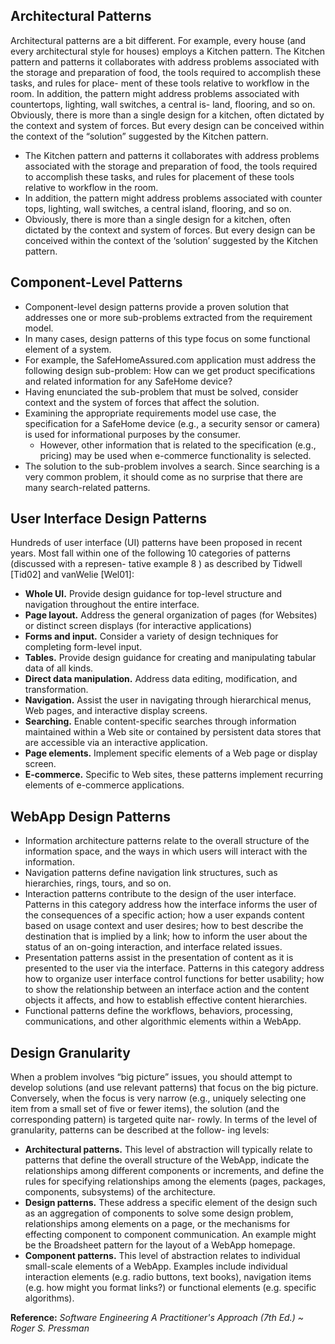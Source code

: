 ## Architectural Patterns
Architectural patterns are a bit different. For example, every house (and every
architectural style for houses) employs a Kitchen pattern. The Kitchen pattern and
patterns it collaborates with address problems associated with the storage and
preparation of food, the tools required to accomplish these tasks, and rules for place-
ment of these tools relative to workflow in the room. In addition, the pattern might
address problems associated with countertops, lighting, wall switches, a central is-
land, flooring, and so on. Obviously, there is more than a single design for a kitchen,
often dictated by the context and system of forces. But every design can be conceived
within the context of the “solution” suggested by the Kitchen pattern.

* The Kitchen pattern and patterns it collaborates with address problems associated with the storage and preparation of food, the tools required to accomplish these tasks, and rules for placement of these tools relative to workflow in the room. 
* In addition, the pattern might address problems associated with counter tops, lighting, wall switches, a central island, flooring, and so on.
* Obviously, there is more than a single design for a kitchen, often dictated by the context and system of forces. But every design can be conceived within the context of the ‘solution’ suggested by the Kitchen pattern. 

## Component-Level Patterns
* Component-level design patterns provide a proven solution that addresses one or more sub-problems extracted from the requirement model. 
* In many cases, design patterns of this type focus on some functional element of a system.
* For example, the SafeHomeAssured.com application must address the following design sub-problem: How can we get product specifications and related information for any SafeHome device?
* Having enunciated the sub-problem that must be solved, consider context and the system of forces that affect the solution. 
* Examining the  appropriate requirements model use case, the specification for a SafeHome device (e.g., a security sensor or camera) is used for informational purposes by the consumer. 
    * However, other information that is related to the specification (e.g., pricing) may be used when e-commerce functionality is selected. 
* The solution to the sub-problem involves a search. Since searching is a very common problem, it should come as no surprise that there are many search-related patterns.

## User Interface Design Patterns
Hundreds of user interface (UI) patterns have been proposed in recent years. Most
fall within one of the following 10 categories of patterns (discussed with a represen-
tative example 8 ) as described by Tidwell [Tid02] and vanWelie [Wel01]:

* **Whole UI.**  Provide design guidance for top-level structure and navigation throughout the entire interface.
*  **Page layout.**  Address the general organization of pages (for Websites) or distinct screen displays (for interactive applications)
*  **Forms and input.**  Consider a variety of design techniques for completing form-level input.
*   **Tables.**  Provide design guidance for creating and manipulating tabular data of all kinds.
* **Direct data manipulation.**  Address data editing, modification, and transformation.
* **Navigation.**  Assist the user in navigating through hierarchical menus, Web pages, and interactive display screens.
* **Searching.**  Enable content-specific searches through information maintained within a Web site or contained by persistent data stores that are accessible via an interactive application. 
* **Page elements.**  Implement specific elements of a Web page or display screen.
* **E-commerce.**  Specific to Web sites, these patterns implement recurring elements of e-commerce applications.

## WebApp Design Patterns
* Information architecture patterns relate to the overall structure of the information space, and the ways in which users will interact with the information. 
* Navigation patterns define navigation link structures, such as hierarchies, rings, tours, and so on.
* Interaction patterns contribute to the design of the user interface. Patterns in this category address how the interface informs the user of the consequences of a specific action; how a user expands content based on usage context and user desires; how to best describe the destination that is implied by a link; how to inform the user about the status of an on-going interaction, and interface related issues.
* Presentation patterns assist in the presentation of content as it is presented to the user via the interface. Patterns in this category address how to organize user interface control functions for better usability; how to show the relationship between an interface action and the content objects it affects, and how to establish effective content hierarchies.
* Functional patterns define the workflows, behaviors, processing, communications, and other algorithmic elements within a WebApp.

## Design Granularity
When a problem involves “big picture” issues, you should attempt to develop
solutions (and use relevant patterns) that focus on the big picture. Conversely, when
the focus is very narrow (e.g., uniquely selecting one item from a small set of five or
fewer items), the solution (and the corresponding pattern) is targeted quite nar-
rowly. In terms of the level of granularity, patterns can be described at the follow-
ing levels:
* **Architectural patterns.** This level of abstraction will typically relate to patterns that define the overall structure of the WebApp, indicate the relationships among different components or increments, and define the rules for specifying relationships among the elements (pages, packages, components, subsystems) of the architecture.
* **Design patterns.**  These address a specific element of the design such as an aggregation of components to solve some design problem, relationships among elements on a page, or the mechanisms for effecting component to component communication. An example might be the Broadsheet pattern for the layout of a WebApp homepage.
* **Component patterns.** This level of abstraction relates to individual small-scale elements of a WebApp. Examples include individual interaction elements (e.g. radio buttons, text books), navigation items (e.g. how might you format links?) or functional elements (e.g. specific algorithms).



**Reference:** *Software Engineering A Practitioner's Approach (7th Ed.) ~ Roger S. Pressman*